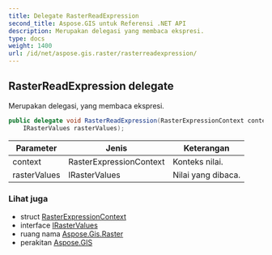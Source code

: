 ```yaml
---
title: Delegate RasterReadExpression
second_title: Aspose.GIS untuk Referensi .NET API
description: Merupakan delegasi yang membaca ekspresi.
type: docs
weight: 1400
url: /id/net/aspose.gis.raster/rasterreadexpression/
---
```

## RasterReadExpression delegate

Merupakan delegasi, yang membaca ekspresi.

```csharp
public delegate void RasterReadExpression(RasterExpressionContext context, 
    IRasterValues rasterValues);
```

| Parameter | Jenis | Keterangan |
| --- | --- | --- |
| context | RasterExpressionContext | Konteks nilai. |
| rasterValues | IRasterValues | Nilai yang dibaca. |

### Lihat juga

* struct [RasterExpressionContext](../rasterexpressioncontext/)
* interface [IRasterValues](../irastervalues/)
* ruang nama [Aspose.Gis.Raster](../../aspose.gis.raster/)
* perakitan [Aspose.GIS](../../)


